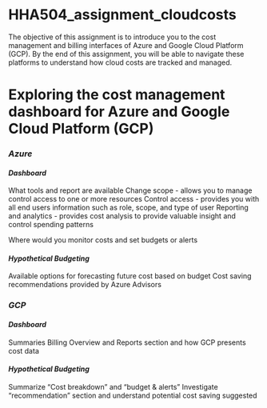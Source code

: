 # HHA504_assignment_cloudcosts
The objective of this assignment is to introduce you to the cost management and billing interfaces of Azure and Google Cloud Platform (GCP). By the end of this assignment, you will be able to navigate these platforms to understand how cloud costs are tracked and managed.


# Exploring the cost management dashboard for Azure and Google Cloud Platform (GCP) 
### *Azure* 
#### _**Dashboard**_
What tools and report are available
  Change scope - allows you to manage control access to one or more resources 
  Control access - provides you with all end users information  such as role, scope, and type of user
  Reporting and analytics - provides cost analysis to provide valuable insight and control spending patterns 

Where would you monitor costs and set budgets or alerts

#### _**Hypothetical Budgeting**_
Available options for forecasting future cost based on budget 
Cost saving recommendations provided by Azure Advisors


### *GCP*
#### _**Dashboard**_
Summaries Billing Overview and Reports section and how GCP presents cost data 
#### _**Hypothetical Budgeting**_ 
Summarize “Cost breakdown” and “budget & alerts” 
Investigate “recommendation” section and understand potential cost saving suggested

